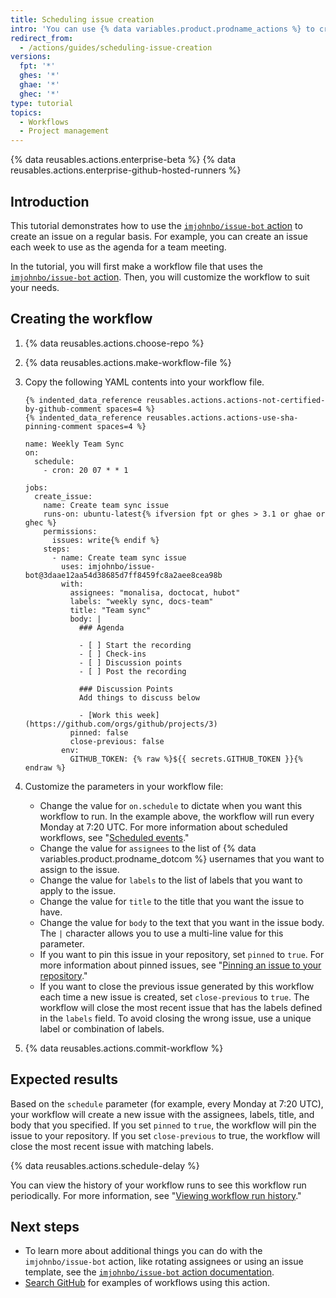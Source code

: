 ```yaml
---
title: Scheduling issue creation
intro: 'You can use {% data variables.product.prodname_actions %} to create an issue on a regular basis for things like daily meetings or quarterly reviews.'
redirect_from:
  - /actions/guides/scheduling-issue-creation
versions:
  fpt: '*'
  ghes: '*'
  ghae: '*'
  ghec: '*'
type: tutorial
topics:
  - Workflows
  - Project management
---
```


{% data reusables.actions.enterprise-beta %}
{% data reusables.actions.enterprise-github-hosted-runners %}

## Introduction

This tutorial demonstrates how to use the [`imjohnbo/issue-bot` action](https://github.com/marketplace/actions/issue-bot-action) to create an issue on a regular basis. For example, you can create an issue each week to use as the agenda for a team meeting.

In the tutorial, you will first make a workflow file that uses the [`imjohnbo/issue-bot` action](https://github.com/marketplace/actions/issue-bot-action). Then, you will customize the workflow to suit your needs.

## Creating the workflow

1. {% data reusables.actions.choose-repo %}
2. {% data reusables.actions.make-workflow-file %}
3. Copy the following YAML contents into your workflow file.

    ```yaml{:copy}
    {% indented_data_reference reusables.actions.actions-not-certified-by-github-comment spaces=4 %}
    {% indented_data_reference reusables.actions.actions-use-sha-pinning-comment spaces=4 %}
    
    name: Weekly Team Sync
    on:
      schedule:
        - cron: 20 07 * * 1

    jobs:
      create_issue:
        name: Create team sync issue
        runs-on: ubuntu-latest{% ifversion fpt or ghes > 3.1 or ghae or ghec %}
        permissions:
          issues: write{% endif %}
        steps:
          - name: Create team sync issue
            uses: imjohnbo/issue-bot@3daae12aa54d38685d7ff8459fc8a2aee8cea98b
            with:
              assignees: "monalisa, doctocat, hubot"
              labels: "weekly sync, docs-team"
              title: "Team sync"
              body: |
                ### Agenda

                - [ ] Start the recording
                - [ ] Check-ins
                - [ ] Discussion points
                - [ ] Post the recording
                        
                ### Discussion Points
                Add things to discuss below

                - [Work this week](https://github.com/orgs/github/projects/3)
              pinned: false
              close-previous: false
            env:
              GITHUB_TOKEN: {% raw %}${{ secrets.GITHUB_TOKEN }}{% endraw %}
    ```

4. Customize the parameters in your workflow file:
   - Change the value for `on.schedule` to dictate when you want this workflow to run. In the example above, the workflow will run every Monday at 7:20 UTC. For more information about scheduled workflows, see "[Scheduled events](/actions/reference/events-that-trigger-workflows#scheduled-events)."
   - Change the value for `assignees` to the list of {% data variables.product.prodname_dotcom %} usernames that you want to assign to the issue.
   - Change the value for `labels` to the list of labels that you want to apply to the issue.
   - Change the value for `title` to the title that you want the issue to have.
   - Change the value for `body` to the text that you want in the issue body. The `|` character allows you to use a multi-line value for this parameter.
   - If you want to pin this issue in your repository, set `pinned` to `true`. For more information about pinned issues, see "[Pinning an issue to your repository](/articles/pinning-an-issue-to-your-repository)."
   - If you want to close the previous issue generated by this workflow each time a new issue is created, set `close-previous` to `true`. The workflow will close the most recent issue that has the labels defined in the `labels` field. To avoid closing the wrong issue, use a unique label or combination of labels.
5. {% data reusables.actions.commit-workflow %}

## Expected results

Based on the `schedule` parameter (for example, every Monday at 7:20 UTC), your workflow will create a new issue with the assignees, labels, title, and body that you specified. If you set `pinned` to `true`, the workflow will pin the issue to your repository. If you set `close-previous` to true, the workflow will close the most recent issue with matching labels.

{% data reusables.actions.schedule-delay %}

You can view the history of your workflow runs to see this workflow run periodically. For more information, see "[Viewing workflow run history](/actions/managing-workflow-runs/viewing-workflow-run-history)."

## Next steps

- To learn more about additional things you can do with the `imjohnbo/issue-bot` action, like rotating assignees or using an issue template, see the [`imjohnbo/issue-bot` action documentation](https://github.com/marketplace/actions/issue-bot-action).
- [Search GitHub](https://github.com/search?q=%22uses%3A+imjohnbo%2Fissue-bot%22&type=code) for examples of workflows using this action.
